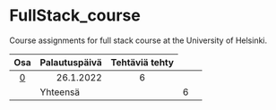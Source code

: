 # FullStack_course
Course assignments for full stack course at the University of Helsinki.  

| Osa | Palautuspäivä | Tehtäviä tehty |
|:---:|--------------:|:--------------:|
|[0](https://github.com/MelDv/FullStack_course/tree/main/osa0) | 26.1.2022 | 6 |
<td colspan=2> Yhteensä | 6 |
